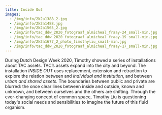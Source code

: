 ```yaml
---
title: Inside Out
images:
  - /img/info/2k2a1388_2.jpg
  - /img/info/2k2a1488.jpg
  - /img/info/2k2a1565_2.jpg
  - /img/info/tac_ddw_2020_fotograaf_almicheal_fraay-24_small-min.jpg
  - /img/info/tac_ddw_2020_fotograaf_almicheal_fraay-19_small-min.jpg
  - /img/info/2k2a1677_2_photo_timothyliu_small-min.jpg
  - /img/info/tac_ddw_2020_fotograaf_almicheal_fraay-17_small-min.jpg
---
```


During Dutch Design Week 2020, Timothy showed a series of installations about TAC assets. TAC’s assets expand into the city and beyond. The installation _INSIDE OUT_ uses replacement, extension and retraction to explore the relation between and _individual and institution_, and between _urban and shared assets._ The boundaries between public and private are blurred: the once clear lines between inside and outside, known and unknown, and between ourselves and the others are shifting. Through the ever-changing concept of common space, Timothy Liu is questioning today's social needs and sensibilities to imagine the future of this fluid organism.
